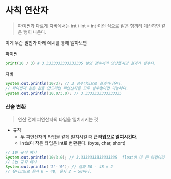 # 사칙 연산자

> 파이썬과 다르게 자바에서는 int / int = int 이런 식으로 같은 형끼리 계산하면 같은 형이 나온다.

이게 무슨 말인가 아래 예시를 통해 알아보면

파이썬

```python
print(10 / 3) # 3.3333333333333335 분명 정수끼리 연산했지만 결과가 실수다.
```

자바

```java
System.out.println(10/3); // 3 정수타입으로 결과가나온다.
// 파이썬과 같은 값을 만드려면 피연산자를 모두 실수형이면 가능하다.
System.out.println(10.0/3.0); // 3.3333333333333335 
```



### 산술 변환

> 연산 전에 피연산자의 타입을 일치시키는 것

- 규칙
  - 두 피연산자의 타입을 같게 일치시킬 때 **큰타입으로 일치시킨다.**
  - int보다 작은 타입은 int로 변환된다. (byte, char, short)

```java
// 1번 규칙 예시
System.out.println(10/3.0); // 3.3333333333333335  float이 더 큰 타입이라 float으로 변환
// 2번 규칙 예시
System.out.println('2'-'0'); // 결과 50 - 48 = 2
// 유니코드로 문자 0 = 48, 문자 2 = 50이다.
```

